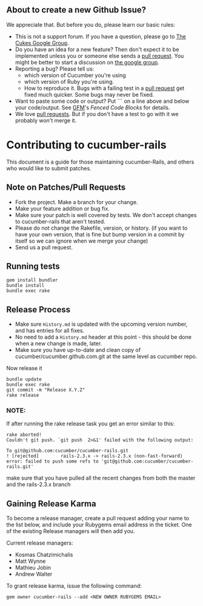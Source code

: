 ## About to create a new Github Issue?

We appreciate that. But before you do, please learn our basic rules:

* This is not a support forum. If you have a question, please go to [The Cukes Google Group](http://groups.google.com/group/cukes).
* Do you have an idea for a new feature? Then don't expect it to be implemented unless you or someone else sends a [pull request](https://help.github.com/articles/using-pull-requests). You might be better to start a discussion on [the google group](http://groups.google.com/group/cukes).
* Reporting a bug? Please tell us:
  * which version of Cucumber you're using
  * which version of Ruby you're using.
  * How to reproduce it. Bugs with a failing test in a [pull request](https://help.github.com/articles/using-pull-requests) get fixed much quicker. Some bugs may never be fixed.
* Want to paste some code or output? Put \`\`\` on a line above and below your code/output. See [GFM](https://help.github.com/articles/github-flavored-markdown)'s *Fenced Code Blocks* for details.
* We love [pull requests](https://help.github.com/articles/using-pull-requests). But if you don't have a test to go with it we probably won't merge it.

# Contributing to cucumber-rails

This document is a guide for those maintaining cucumber-Rails, and others who would like to submit patches.

## Note on Patches/Pull Requests

* Fork the project. Make a branch for your change.
* Make your feature addition or bug fix.
* Make sure your patch is well covered by tests. We don't accept changes to cucumber-rails that aren't tested.
* Please do not change the Rakefile, version, or history.
  (if you want to have your own version, that is fine but
  bump version in a commit by itself so we can ignore when we merge your change)
* Send us a pull request.

## Running tests

    gem install bundler
    bundle install
    bundle exec rake

## Release Process

* Make sure `History.md` is updated with the upcoming version number, and has entries for all fixes.
* No need to add a `History.md` header at this point - this should be done when a new change is made, later.
* Make sure you have up-to-date and clean copy of cucumber/cucumber.github.com.git at the same level as cucumber repo.

Now release it

    bundle update
    bundle exec rake
    git commit -m "Release X.Y.Z"
    rake release

### NOTE:

If after running the rake release task you get an error similar to this:

    rake aborted!
    Couldn't git push. `git push  2>&1' failed with the following output:

    To git@github.com:cucumber/cucumber-rails.git
    ! [rejected]        rails-2.3.x -> rails-2.3.x (non-fast-forward)
    error: failed to push some refs to 'git@github.com:cucumber/cucumber-rails.git'

make sure that you have pulled all the recent changes from both the master and the rails-2.3.x branch

## Gaining Release Karma

To become a release manager, create a pull request adding your name to the list below, and include your Rubygems email address in the ticket. One of the existing Release managers will then add you.

Current release managers:
  * Kosmas Chatzimichalis
  * Matt Wynne
  * Mathieu Jobin
  * Andrew Walter

To grant release karma, issue the following command:

    gem owner cucumber-rails --add <NEW OWNER RUBYGEMS EMAIL>


